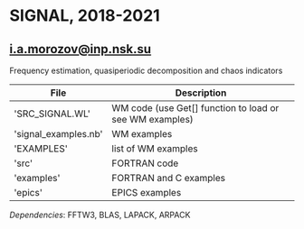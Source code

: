 # SIGNAL, 2018-2021
## i.a.morozov@inp.nsk.su

Frequency estimation, quasiperiodic decomposition and chaos indicators

| File | Description |
| --- | --- |
| 'SRC_SIGNAL.WL'       | WM code (use Get[] function to load or see WM examples) |
| 'signal_examples.nb'  | WM examples |
| 'EXAMPLES'            | list of WM examples |
| 'src'                 | FORTRAN code |
| 'examples'            | FORTRAN and C examples |
| 'epics'               | EPICS examples |

*Dependencies*:
FFTW3, BLAS, LAPACK, ARPACK
